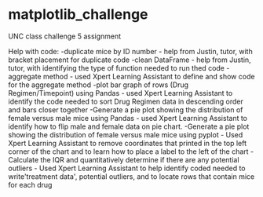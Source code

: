 # matplotlib_challenge
UNC class challenge 5 assignment

Help with code:
-duplicate mice by ID number - help from Justin, tutor, with bracket placement for duplicate code
-clean DataFrame - help from Justin, tutor, with identifying the type of function needed to run thed code
-aggregate method - used Xpert Learning Assistant to define and show code for the aggregate method
-plot bar graph of rows (Drug Regimen/Timepoint) using Pandas - used Xpert Learning Assistant to identify the code needed to sort Drug Regimen data in descending order and bars closer together
-Generate a pie plot showing the distribution of female versus male mice using Pandas - used Xpert Learning Assistant to identify how to flip male and female data on pie chart.
-Generate a pie plot showing the distribution of female versus male mice using pyplot - Used Xpert Learning Assistant to remove coordinates that printed in the top left corner of the chart and to learn how to place a label to the left 
of the chart
-Calculate the IQR and quantitatively determine if there are any potential outliers - Used Xpert Learning Assistant to help identify coded needed to write'treatment data', potential outliers, and to locate rows that contain mice for each drug 
